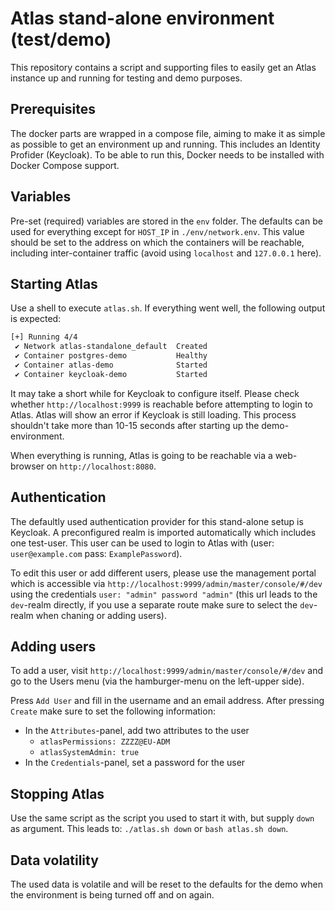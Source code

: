 # Atlas stand-alone environment (test/demo)

This repository contains a script and supporting files to easily get an Atlas
instance up and running for testing and demo purposes.

## Prerequisites

The docker parts are wrapped in a compose file, aiming to make it as simple as
possible to get an environment up and running. This includes an Identity
Profider (Keycloak). To be able to run this, Docker needs to be installed with
Docker Compose support.

## Variables

Pre-set (required) variables are stored in the `env` folder. The defaults
can be used for everything except for `HOST_IP` in `./env/network.env`. This
value should be set to the address on which the containers will be reachable,
including inter-container traffic (avoid using `localhost` and `127.0.0.1` here).

## Starting Atlas

Use a shell to execute `atlas.sh`. If everything went well, the following output
is expected:
```bash
[+] Running 4/4
 ✔ Network atlas-standalone_default  Created                                                                                
 ✔ Container postgres-demo           Healthy                                                                                
 ✔ Container atlas-demo              Started                                                                                
 ✔ Container keycloak-demo           Started   
```

It may take a short while for Keycloak to configure itself. Please check whether
`http://localhost:9999` is reachable before attempting to login to Atlas. Atlas
will show an error if Keycloak is still loading. This process shouldn't take
more than 10-15 seconds after starting up the demo-environment.

When everything is running, Atlas is going to be reachable via a web-browser on
`http://localhost:8080`.

## Authentication

The defaultly used authentication provider for this stand-alone setup is
Keycloak. A preconfigured realm is imported automatically which includes one
test-user. This user can be used to login to Atlas with (user: `user@example.com` pass:
`ExamplePassword`).

To edit this user or add different users, please use the management portal
which is accessible via `http://localhost:9999/admin/master/console/#/dev`
using the credentials `user: "admin" password "admin"` (this url leads to the
`dev`-realm directly, if you use a separate route make sure to select the
`dev`-realm when chaning or adding users).

## Adding users

To add a user, visit `http://localhost:9999/admin/master/console/#/dev` and go
to the Users menu (via the hamburger-menu on the left-upper side).

Press `Add User` and fill in the username and an email address. After pressing
`Create` make sure to set the following information:
- In the `Attributes`-panel, add two attributes to the user
    - `atlasPermissions: ZZZZ@EU-ADM`
    - `atlasSystemAdmin: true`
- In the `Credentials`-panel, set a password for the user

## Stopping Atlas

Use the same script as the script you used to start it with, but supply `down`
as argument. This leads to: `./atlas.sh down` or `bash atlas.sh down`.

## Data volatility

The used data is volatile and will be reset to the defaults for the demo when the environment is being turned off and on again.

